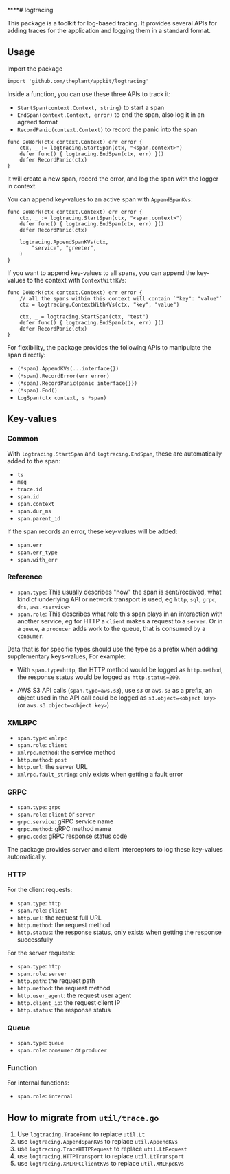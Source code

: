 ****# logtracing

This package is a toolkit for log-based tracing. It provides several APIs for adding traces for the application and logging them in a standard format.

## Usage

Import the package

```
import 'github.com/theplant/appkit/logtracing'
```

Inside a function, you can use these three APIs to track it:
- `StartSpan(context.Context, string)` to start a span
- `EndSpan(context.Context, error)` to end the span, also log it in an agreed format
- `RecordPanic(context.Context)` to record the panic into the span

```
func DoWork(ctx context.Context) err error {
	ctx, _ := logtracing.StartSpan(ctx, "<span.context>")
	defer func() { logtracing.EndSpan(ctx, err) }()
	defer RecordPanic(ctx)
}
```

It will create a new span, record the error, and log the span with the logger in context.

You can append key-values to an active span with `AppendSpanKvs`:

```
func DoWork(ctx context.Context) err error {
	ctx, _ := logtracing.StartSpan(ctx, "<span.context>")
	defer func() { logtracing.EndSpan(ctx, err) }()
	defer RecordPanic(ctx)

	logtracing.AppendSpanKVs(ctx,
		"service", "greeter",
	)
}
```

If you want to append key-values to all spans, you can append the key-values to the context with `ContextWithKVs`:

```
func DoWork(ctx context.Context) err error {
	// all the spans within this context will contain `"key": "value"`
	ctx = logtracing.ContextWithKVs(ctx, "key", "value")

	ctx, _ = logtracing.StartSpan(ctx, "test")
	defer func() { logtracing.EndSpan(ctx, err) }()
	defer RecordPanic(ctx)
}
```

For flexibility, the package provides the following APIs to manipulate the span directly:

- `(*span).AppendKVs(...interface{})`
- `(*span).RecordError(err error)`
- `(*span).RecordPanic(panic interface{}})`
- `(*span).End()`
- `LogSpan(ctx context, s *span)`

## Key-values

### Common

With `logtracing.StartSpan` and `logtracing.EndSpan`, these are automatically added to the span:

- `ts`
- `msg`
- `trace.id`
- `span.id`
- `span.context`
- `span.dur_ms`
- `span.parent_id`

If the span records an error, these key-values will be added:

- `span.err`
- `span.err_type`
- `span.with_err`

### Reference

- `span.type`: This usually describes "how" the span is sent/received, what kind of underlying API or network transport is used, eg  `http`, `sql`, `grpc`, `dns`, `aws.<service>`
- `span.role`: This describes what role this span plays in an interaction with another service, eg for HTTP a `client` makes a request to a `server`. Or in a `queue`, a `producer` adds work to the queue, that is consumed by a `consumer`.

Data that is for specific types should use the type as a prefix when adding supplementary keys-values, For example:

- With `span.type=http`, the HTTP method would be logged as `http.method`, the response status would be logged as `http.status=200`.

- AWS S3 API calls (`span.type=aws.s3`), use `s3` or `aws.s3` as a prefix, an object used in the API call could be logged as `s3.object=<object key>` (or `aws.s3.object=<object key>`)

### XMLRPC

- `span.type`: `xmlrpc`
- `span.role`: `client`
- `xmlrpc.method`: the service method
- `http.method`: `post`
- `http.url`: the server URL
- `xmlrpc.fault_string`: only exists when getting a fault error

### GRPC

- `span.type`: `grpc`
- `span.role`: `client` or `server`
- `grpc.service`: gRPC service name
- `grpc.method`: gRPC method name
- `grpc.code`: gRPC response status code

The package provides server and client interceptors to log these key-values automatically.

### HTTP

For the client requests:

- `span.type`: `http`
- `span.role`: `client`
- `http.url`: the request full URL
- `http.method`: the request method
- `http.status`: the response status, only exists when getting the response successfully

For the server requests:

- `span.type`: `http`
- `span.role`: `server`
- `http.path`: the request path
- `http.method`: the request method
- `http.user_agent`: the request user agent
- `http.client_ip`: the request client IP
- `http.status`: the response status

### Queue

- `span.type`: `queue`
- `span.role`: `consumer` or `producer`

### Function

For internal functions:
- `span.role`: `internal`

## How to migrate from `util/trace.go`

1. Use `logtracing.TraceFunc` to replace `util.Lt`
2. use `logtracing.AppendSpanKVs` to replace `util.AppendKVs`
3. use `logtracing.TraceHTTPRequest` to replace `util.LtRequest`
4. use `logtracing.HTTPTransport` to replace `util.LtTransport`
5. use `logtracing.XMLRPCClientKVs` to replace `util.XMLRpcKVs`
